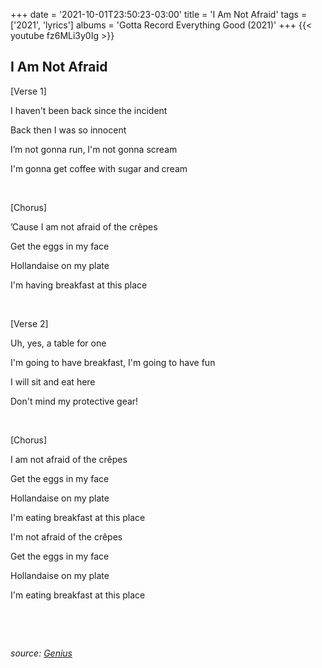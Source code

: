 +++
date = '2021-10-01T23:50:23-03:00'
title = 'I Am Not Afraid'
tags = ['2021', 'lyrics']
albums = 'Gotta Record Everything Good (2021)'
+++
{{< youtube fz6MLi3y0Ig >}}

## I Am Not Afraid

[Verse 1]

I haven't been back since the incident

Back then I was so innocent

I’m not gonna run, I'm not gonna scream

I'm gonna get coffee with sugar and cream

&nbsp;

[Chorus]

’Cause I am not afraid of the crêpes

Get the eggs in my face

Hollandaise on my plate

I'm having breakfast at this place

&nbsp;

[Verse 2]

Uh, yes, a table for one

I'm going to have breakfast, I'm going to have fun

I will sit and eat here

Don't mind my protective gear!

&nbsp;

[Chorus]

I am not afraid of the crêpes

Get the eggs in my face

Hollandaise on my plate

I'm eating breakfast at this place

I'm not afraid of the crêpes

Get the eggs in my face

Hollandaise on my plate

I'm eating breakfast at this place

&nbsp;

&nbsp;

_source: [Genius](https://genius.com/artists/First-of-october)_
